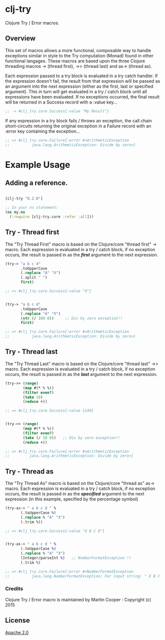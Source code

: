 # clj-try
Clojure Try / Error macros.

## Overview

This set of macros allows a more functional, composable way to handle exceptions similar in style to the Try computation (Monad) found in other functional langages. These macros are based upon the three Clojure threading macros -> (thread first), ->> (thread last) and as-> (thread as). 

Each expression passed to a try block is evaluated in a try catch handler. If the expression doesn't fail, the result from that expression will be passed as an argument into the next expression (either as the first, last or specified argument). This in turn will get evaluated in a try / catch block until all expressions have been evaluated. If no exceptions occurred, the final result will be returned in a Success record with a :value key...

```clojure
;; -> #clj_try.core.Success{:value "My Result"}
```

If any expression in a try block fails / throws an exception, the call chain short-circuits returning the original exception in a Failure record with an :error key containing the exception...

```clojure
;; => #clj_try.core.Failure{:error #<ArithmeticException
;;          java.lang.ArithmeticException: Divide by zero>}
```

# Example Usage

## Adding a reference.

```clojure

[clj-try "0.2.0"]

;; In your ns statement:
(ns my.ns
  (:require [clj-try.core :refer :all]))

```

## Try - Thread first

The "Try Thread First" macro is based on the Clojure/core "thread first" -> macro. Each expression is evaluated in a try / catch block, if no exception occurs, the result is passed in as the **_first_** argument to the next expression.
```clojure
(try-> "a b c d" 
       .toUpperCase 
       (.replace "A" "X") 
       (.split " ") 
       first)

;; => #clj_try.core.Success{:value "X"}


(try-> "a b c d" 
       .toUpperCase 
       (.replace "A" "X") 
       (str (/ 100 0))     ;; Div by zero exception!! 
       first)

;; => #clj_try.core.Failure{:error #<ArithmeticException
;;          java.lang.ArithmeticException: Divide by zero>}
```

## Try - Thread last

The "Try Thread Last" macro is based on the Clojure/core "thread last" ->> macro. Each expression is evaluated in a try / catch block, if no exception occurs, the result is passed in as the **_last_** argument to the next expression.
```clojure
(try->> (range)
        (map #(* % %))
        (filter even?)
        (take 10)
        (reduce +))

;; => #clj_try.core.Success{:value 1140}


(try->> (range)
        (map #(* % %))
        (filter even?)
        (take (/ 10 0))   ;; Div by zero exception!! 
        (reduce +))

;; => #clj_try.core.Failure{:error #<ArithmeticException
;;         java.lang.ArithmeticException: Divide by zero>}
```

## Try - Thread as

The "Try Thread As" macro is based on the Clojure/core "thread as" as-> macro. Each expression is evaluated in a try / catch block, if no exception occurs, the result is passed in as the **_specified_** argument to the next expression (in this example, specified by the percentage symbol)
```clojure
(try-as-> " a b c d " %
       (.toUpperCase %) 
       (.replace % "A" "X") 
       (.trim %))

;; => #clj_try.core.Success{:value "X B C D"}


(try-as-> " a b c d " %
       (.toUpperCase %) 
       (.replace % "A" "X") 
       (Integer/parseInt %)   ;; NumberFormatException !!
       (.trim %)

;; => #clj_try.core.Failure{:error #<NumberFormatException
;;          java.lang.NumberFormatException: For input string: " X B C D ">}
```

### Credits

Clojure Try / Error macro is maintained by Martin Cooper : Copyright (c) 2015

## License

[Apache 2.0](http://www.apache.org/licenses/LICENSE-2.0)